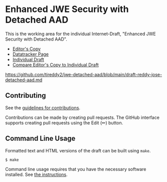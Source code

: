 # Enhanced JWE Security with Detached AAD

This is the working area for the individual Internet-Draft, "Enhanced JWE Security with Detached AAD".

* [Editor's Copy](https://tireddy2.github.io/draft-reddy-jose-detached-aad/#go.draft-reddy-jose-detached-aad.html)
* [Datatracker Page](https://datatracker.ietf.org/doc/draft-reddy-jose-detached-aad)
* [Individual Draft](https://datatracker.ietf.org/doc/html/draft-reddy-jose-detached-aad)
* [Compare Editor's Copy to Individual Draft](https://tireddy2.github.io/draft-reddy-jose-detached-aad.html/#go.draft-reddy-jose-detached-aad.html.diff)

https://github.com/tireddy2/jwe-detached-aad/blob/main/draft-reddy-jose-detached-aad.md

## Contributing

See the
[guidelines for contributions](https://github.com/tireddy2/jwe-detached-aad/blob/main/draft-reddy-jose-detached-aad/CONTRIBUTING.md).

Contributions can be made by creating pull requests.
The GitHub interface supports creating pull requests using the Edit (✏) button.


## Command Line Usage

Formatted text and HTML versions of the draft can be built using `make`.

```sh
$ make
```

Command line usage requires that you have the necessary software installed.  See
[the instructions](https://github.com/martinthomson/i-d-template/blob/main/doc/SETUP.md).

